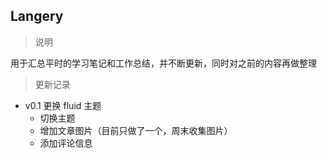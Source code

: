 ## Langery

> 说明

用于汇总平时的学习笔记和工作总结，并不断更新，同时对之前的内容再做整理

> 更新记录

- v0.1  更换 fluid 主题
  - 切换主题
  - 增加文章图片（目前只做了一个，周末收集图片）
  - 添加评论信息